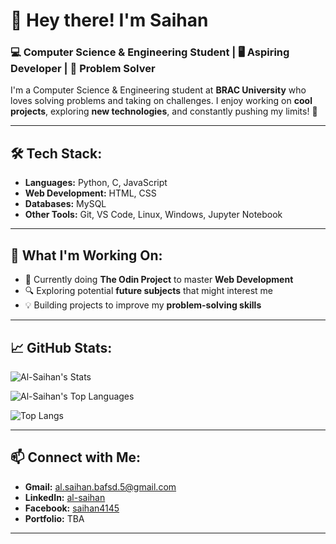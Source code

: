 # 👋 Hey there! I'm Saihan  

### 💻 Computer Science & Engineering Student | 🖥️ Aspiring Developer | 🎯 Problem Solver  

I'm a Computer Science & Engineering student at **BRAC University** who loves solving problems and taking on challenges. I enjoy working on **cool projects**, exploring **new technologies**, and constantly pushing my limits! 🚀  

---

## 🛠️ Tech Stack:
- **Languages:** Python, C, JavaScript  
- **Web Development:** HTML, CSS  
- **Databases:** MySQL  
- **Other Tools:** Git, VS Code, Linux, Windows, Jupyter Notebook

---

## 📌 What I'm Working On:
- 📖 Currently doing **The Odin Project** to master **Web Development**  
- 🔍 Exploring potential **future subjects** that might interest me  
- 💡 Building projects to improve my **problem-solving skills**  

---

## 📈 GitHub Stats:

![Al-Saihan's Stats](https://github-readme-stats.vercel.app/api?username=Al-Saihan&theme=radical&show_icons=true&hide_border=false&count_private=true)

![Al-Saihan's Top Languages](https://github-readme-stats.vercel.app/api/top-langs/?username=Al-Saihan&theme=radical&show_icons=true&hide_border=false&layout=compact)

![Top Langs](https://github-readme-stats.vercel.app/api/top-langs/?username=al-saihan&langs_count=8&theme=radical&show_icons=true&hide_border=false)

---

## 📫 Connect with Me:
- **Gmail:** al.saihan.bafsd.5@gmail.com  
- **LinkedIn:** [al-saihan](https://www.linkedin.com/in/al-saihan/)  
- **Facebook:** [saihan4145](https://www.facebook.com/saihan4145/)  
- **Portfolio:** TBA  

---
